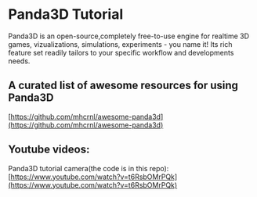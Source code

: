 # Panda3D Tutorial

Panda3D is an open-source,completely free-to-use engine for realtime 3D games, vizualizations, simulations, experiments - you name it! Its rich feature set readily tailors to your specific workflow and developments needs.

## A curated list of awesome resources for using Panda3D
[https://github.com/mhcrnl/awesome-panda3d](https://github.com/mhcrnl/awesome-panda3d)

## Youtube videos:
Panda3D tutorial camera(the code is in this repo):
[https://www.youtube.com/watch?v=t6RsbOMrPQk](https://www.youtube.com/watch?v=t6RsbOMrPQk)
